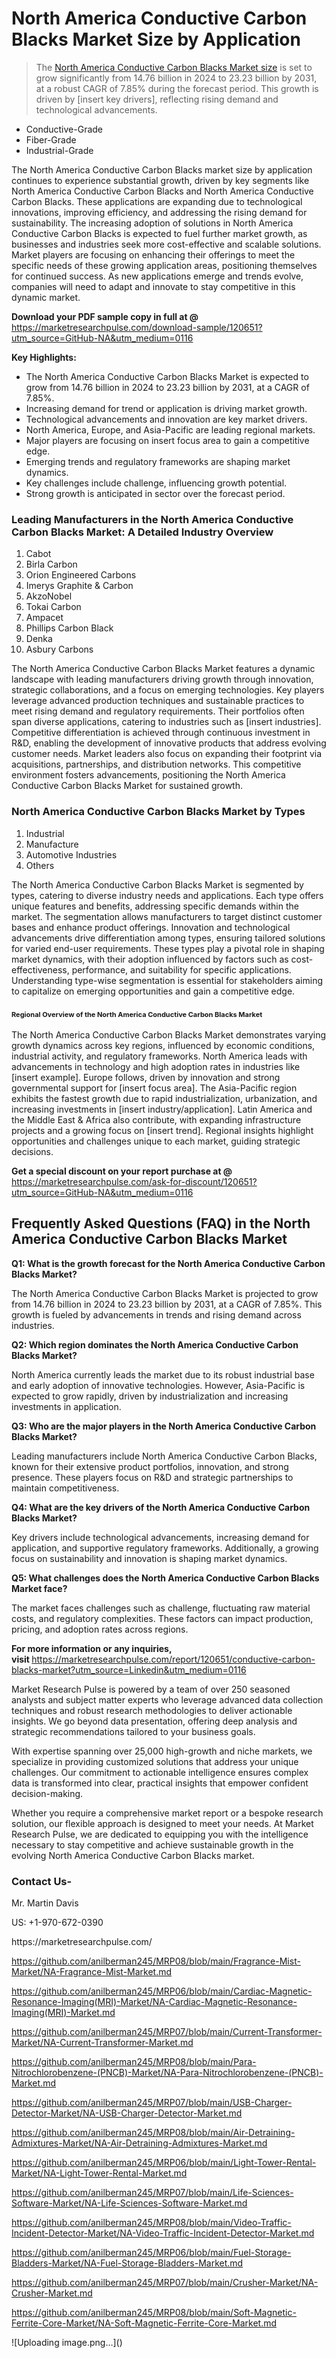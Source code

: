 <h1>North America Conductive Carbon Blacks Market&nbsp;Size by Application</h1><blockquote><p>The <a href="https://marketresearchpulse.com/download-sample/120651?utm_source=GitHub-NA&amp;utm_medium=0116">North America Conductive Carbon Blacks Market size</a> is set to grow significantly from 14.76 billion in 2024 to 23.23 billion by 2031, at a robust CAGR of 7.85% during the forecast period. This growth is driven by [insert key drivers], reflecting rising demand and technological advancements.</p></blockquote><ul><li>Conductive-Grade <li> Fiber-Grade <li> Industrial-Grade</li></ul><p>The North America Conductive Carbon Blacks market size by application continues to experience substantial growth, driven by key segments like North America Conductive Carbon Blacks and North America Conductive Carbon Blacks. These applications are expanding due to technological innovations, improving efficiency, and addressing the rising demand for sustainability. The increasing adoption of solutions in North America Conductive Carbon Blacks is expected to fuel further market growth, as businesses and industries seek more cost-effective and scalable solutions. Market players are focusing on enhancing their offerings to meet the specific needs of these growing application areas, positioning themselves for continued success. As new applications emerge and trends evolve, companies will need to adapt and innovate to stay competitive in this dynamic market.</p><p><strong>Download your PDF sample copy in full at @ </strong><a href="https://marketresearchpulse.com/download-sample/120651?utm_source=GitHub-NA&amp;utm_medium=0116">https://marketresearchpulse.com/download-sample/120651?utm_source=GitHub-NA&amp;utm_medium=0116</a></p><p><strong>Key Highlights: </strong></p><ul><li>The North America Conductive Carbon Blacks Market is expected to grow from 14.76 billion in 2024 to 23.23 billion by 2031, at a CAGR of 7.85%.</li><li>Increasing demand for trend or application is driving market growth.</li><li>Technological advancements and innovation are key market drivers.</li><li>North America, Europe, and Asia-Pacific are leading regional markets.</li><li>Major players are focusing on insert focus area to gain a competitive edge.</li><li>Emerging trends and regulatory frameworks are shaping market dynamics.</li><li>Key challenges include challenge, influencing growth potential.</li><li>Strong growth is anticipated in sector over the forecast period.</li></ul><h3>Leading Manufacturers in the North America Conductive Carbon Blacks Market: A Detailed Industry Overview</h3><ol><li>Cabot</li><li>Birla Carbon</li><li>Orion Engineered Carbons</li><li>Imerys Graphite & Carbon</li><li>AkzoNobel</li><li>Tokai Carbon</li><li>Ampacet</li><li>Phillips Carbon Black</li><li>Denka</li><li>Asbury Carbons</li></ol><div class="flex max-w-full flex-col flex-grow"><div class="min-h-8 text-message flex w-full flex-col items-end gap-2 whitespace-normal break-words [.text-message+&amp;]:mt-5" dir="auto" data-message-author-role="assistant" data-message-id="fd8432e4-4910-450d-b182-61b7bfb0a01f" data-message-model-slug="gpt-4o"><div class="flex w-full flex-col gap-1 empty:hidden first:pt-[3px]"><div class="markdown prose w-full break-words dark:prose-invert light"><p>The North America Conductive Carbon Blacks Market features a dynamic landscape with leading manufacturers driving growth through innovation, strategic collaborations, and a focus on emerging technologies. Key players leverage advanced production techniques and sustainable practices to meet rising demand and regulatory requirements. Their portfolios often span diverse applications, catering to industries such as [insert industries]. Competitive differentiation is achieved through continuous investment in R&amp;D, enabling the development of innovative products that address evolving customer needs. Market leaders also focus on expanding their footprint via acquisitions, partnerships, and distribution networks. This competitive environment fosters advancements, positioning the North America Conductive Carbon Blacks Market for sustained growth.</p></div></div></div></div><h3>North America Conductive Carbon Blacks Market by Types</h3><ol><li>Industrial <li> Manufacture <li> Automotive Industries <li> Others</li></ol><div class="flex max-w-full flex-col flex-grow"><div class="min-h-8 text-message flex w-full flex-col items-end gap-2 whitespace-normal break-words [.text-message+&amp;]:mt-5" dir="auto" data-message-author-role="assistant" data-message-id="084470be-0bb7-4664-bddf-5156b4f41249" data-message-model-slug="gpt-4o-mini"><div class="flex w-full flex-col gap-1 empty:hidden first:pt-[3px]"><div class="markdown prose w-full break-words dark:prose-invert light"><p>The North America Conductive Carbon Blacks Market is segmented by types, catering to diverse industry needs and applications. Each type offers unique features and benefits, addressing specific demands within the market. The segmentation allows manufacturers to target distinct customer bases and enhance product offerings. Innovation and technological advancements drive differentiation among types, ensuring tailored solutions for varied end-user requirements. These types play a pivotal role in shaping market dynamics, with their adoption influenced by factors such as cost-effectiveness, performance, and suitability for specific applications. Understanding type-wise segmentation is essential for stakeholders aiming to capitalize on emerging opportunities and gain a competitive edge.</p></div></div></div></div><h3><span style="font-size: 11px;">Regional Overview of the North America Conductive Carbon Blacks Market</span></h3><div class="flex max-w-full flex-col flex-grow"><div class="min-h-8 text-message flex w-full flex-col items-end gap-2 whitespace-normal break-words [.text-message+&amp;]:mt-5" dir="auto" data-message-author-role="assistant" data-message-id="e9038762-ce64-4e30-91c9-9bd413514231" data-message-model-slug="gpt-4o-mini"><div class="flex w-full flex-col gap-1 empty:hidden first:pt-[3px]"><div class="markdown prose w-full break-words dark:prose-invert light"><p>The North America Conductive Carbon Blacks Market demonstrates varying growth dynamics across key regions, influenced by economic conditions, industrial activity, and regulatory frameworks. North America leads with advancements in technology and high adoption rates in industries like [insert example]. Europe follows, driven by innovation and strong governmental support for [insert focus area]. The Asia-Pacific region exhibits the fastest growth due to rapid industrialization, urbanization, and increasing investments in [insert industry/application]. Latin America and the Middle East &amp; Africa also contribute, with expanding infrastructure projects and a growing focus on [insert trend]. Regional insights highlight opportunities and challenges unique to each market, guiding strategic decisions.</p></div></div></div></div><p><strong>Get a special discount on your report purchase at @ </strong><a href="https://marketresearchpulse.com/ask-for-discount/120651?utm_source=GitHub-NA&amp;utm_medium=0116">https://marketresearchpulse.com/ask-for-discount/120651?utm_source=GitHub-NA&amp;utm_medium=0116</a></p><h2>Frequently Asked Questions (FAQ) in the North America Conductive Carbon Blacks Market</h2><p><strong>Q1: What is the growth forecast for the North America Conductive Carbon Blacks Market?</strong></p><p>The North America Conductive Carbon Blacks Market is projected to grow from 14.76 billion in 2024 to 23.23 billion by 2031, at a CAGR of 7.85%. This growth is fueled by advancements in trends and rising demand across industries.</p><p><strong>Q2: Which region dominates the North America Conductive Carbon Blacks Market?</strong></p><p>North America currently leads the market due to its robust industrial base and early adoption of innovative technologies. However, Asia-Pacific is expected to grow rapidly, driven by industrialization and increasing investments in application.</p><p><strong>Q3: Who are the major players in the North America Conductive Carbon Blacks Market?</strong></p><p>Leading manufacturers include North America Conductive Carbon Blacks, known for their extensive product portfolios, innovation, and strong presence. These players focus on R&amp;D and strategic partnerships to maintain competitiveness.</p><p><strong>Q4: What are the key drivers of the North America Conductive Carbon Blacks Market?</strong></p><p>Key drivers include technological advancements, increasing demand for application, and supportive regulatory frameworks. Additionally, a growing focus on sustainability and innovation is shaping market dynamics.</p><p><strong>Q5: What challenges does the North America Conductive Carbon Blacks Market face?</strong></p><p>The market faces challenges such as challenge, fluctuating raw material costs, and regulatory complexities. These factors can impact production, pricing, and adoption rates across regions.</p><p><strong>For more information or any inquiries, visit&nbsp;</strong><a href="https://marketresearchpulse.com/report/120651/conductive-carbon-blacks-market?utm_source=Linkedin&utm_medium=0116">https://marketresearchpulse.com/report/120651/conductive-carbon-blacks-market?utm_source=Linkedin&utm_medium=0116</a></p><p>Market Research Pulse is powered by a team of over 250 seasoned analysts and subject matter experts who leverage advanced data collection techniques and robust research methodologies to deliver actionable insights. We go beyond data presentation, offering deep analysis and strategic recommendations tailored to your business goals.</p><p>With expertise spanning over 25,000 high-growth and niche markets, we specialize in providing customized solutions that address your unique challenges. Our commitment to actionable intelligence ensures complex data is transformed into clear, practical insights that empower confident decision-making.</p><p>Whether you require a comprehensive market report or a bespoke research solution, our flexible approach is designed to meet your needs. At Market Research Pulse, we are dedicated to equipping you with the intelligence necessary to stay competitive and achieve sustainable growth in the evolving North America Conductive Carbon Blacks market.</p><h3><strong>Contact Us-</strong></h3><p>Mr. Martin Davis</p><p>US: +1-970-672-0390</p><p>https://marketresearchpulse.com/</p><p><a href="https://github.com/anilberman245/MRP08/blob/main/Fragrance-Mist-Market/NA-Fragrance-Mist-Market.md">https://github.com/anilberman245/MRP08/blob/main/Fragrance-Mist-Market/NA-Fragrance-Mist-Market.md</a></p><p><a href="https://github.com/anilberman245/MRP06/blob/main/Cardiac-Magnetic-Resonance-Imaging(MRI)-Market/NA-Cardiac-Magnetic-Resonance-Imaging(MRI)-Market.md">https://github.com/anilberman245/MRP06/blob/main/Cardiac-Magnetic-Resonance-Imaging(MRI)-Market/NA-Cardiac-Magnetic-Resonance-Imaging(MRI)-Market.md</a></p><p><a href="https://github.com/anilberman245/MRP07/blob/main/Current-Transformer-Market/NA-Current-Transformer-Market.md">https://github.com/anilberman245/MRP07/blob/main/Current-Transformer-Market/NA-Current-Transformer-Market.md</a></p><p><a href="https://github.com/anilberman245/MRP08/blob/main/Para-Nitrochlorobenzene-(PNCB)-Market/NA-Para-Nitrochlorobenzene-(PNCB)-Market.md">https://github.com/anilberman245/MRP08/blob/main/Para-Nitrochlorobenzene-(PNCB)-Market/NA-Para-Nitrochlorobenzene-(PNCB)-Market.md</a></p><p><a href="https://github.com/anilberman245/MRP07/blob/main/USB-Charger-Detector-Market/NA-USB-Charger-Detector-Market.md">https://github.com/anilberman245/MRP07/blob/main/USB-Charger-Detector-Market/NA-USB-Charger-Detector-Market.md</a></p><p><a href="https://github.com/anilberman245/MRP08/blob/main/Air-Detraining-Admixtures-Market/NA-Air-Detraining-Admixtures-Market.md">https://github.com/anilberman245/MRP08/blob/main/Air-Detraining-Admixtures-Market/NA-Air-Detraining-Admixtures-Market.md</a></p><p><a href="https://github.com/anilberman245/MRP06/blob/main/Light-Tower-Rental-Market/NA-Light-Tower-Rental-Market.md">https://github.com/anilberman245/MRP06/blob/main/Light-Tower-Rental-Market/NA-Light-Tower-Rental-Market.md</a></p><p><a href="https://github.com/anilberman245/MRP07/blob/main/Life-Sciences-Software-Market/NA-Life-Sciences-Software-Market.md">https://github.com/anilberman245/MRP07/blob/main/Life-Sciences-Software-Market/NA-Life-Sciences-Software-Market.md</a></p><p><a href="https://github.com/anilberman245/MRP08/blob/main/Video-Traffic-Incident-Detector-Market/NA-Video-Traffic-Incident-Detector-Market.md">https://github.com/anilberman245/MRP08/blob/main/Video-Traffic-Incident-Detector-Market/NA-Video-Traffic-Incident-Detector-Market.md</a></p><p><a href="https://github.com/anilberman245/MRP06/blob/main/Fuel-Storage-Bladders-Market/NA-Fuel-Storage-Bladders-Market.md">https://github.com/anilberman245/MRP06/blob/main/Fuel-Storage-Bladders-Market/NA-Fuel-Storage-Bladders-Market.md</a></p><p><a href="https://github.com/anilberman245/MRP07/blob/main/Crusher-Market/NA-Crusher-Market.md">https://github.com/anilberman245/MRP07/blob/main/Crusher-Market/NA-Crusher-Market.md</a></p><p><a href="https://github.com/anilberman245/MRP08/blob/main/Soft-Magnetic-Ferrite-Core-Market/NA-Soft-Magnetic-Ferrite-Core-Market.md">https://github.com/anilberman245/MRP08/blob/main/Soft-Magnetic-Ferrite-Core-Market/NA-Soft-Magnetic-Ferrite-Core-Market.md</a></p>
![Uploading image.png…]()

